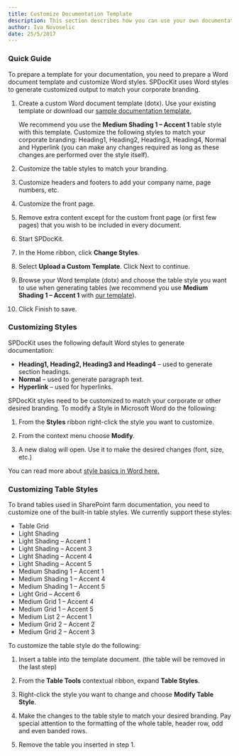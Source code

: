 ```yaml
---
title: Customize Documentation Template
description: This section describes how you can use your own documentation template (docx) to generate SharePoint Farm documentation with the SPDocKit.
author: Iva Novoselic  
date: 25/5/2017  
---
```


### Quick Guide

To prepare a template for your documentation, you need to prepare a Word document template and customize Word styles. SPDocKit uses Word styles to generate customized output to match your corporate branding.

1. Create a custom Word document template (dotx). Use your existing template or download our [sample documentation template.](https://www.spdockit.com/wp-content/uploads/2015/08/SharePoint-Farm-Documentation-Template.dotx) 

   We recommend you use the __Medium Shading 1 – Accent 1__ table style with this template. Customize the following styles to match your corporate branding: Heading1, Heading2, Heading3, Heading4, Normal and Hyperlink (you can make any changes required as long as these changes are performed over the style itself).

1.  Customize the table styles to match your branding.
1.  Customize headers and footers to add your company name, page numbers, etc.
1.  Customize the front page.
1.  Remove extra content except for the custom front page (or first few pages) that you wish to be included in every document.
1.  Start SPDocKit.
1.  In the Home ribbon, click __Change Styles__.
1.  Select __Upload a Custom Template__. Click Next to continue.
1.  Browse your Word template (dotx) and choose the table style you want to use when generating tables (we recommend you use __Medium Shading 1 – Accent 1__ with [our template](https://www.spdockit.com/wp-content/uploads/2015/08/SharePoint-Farm-Documentation-Template.dotx)).
1. Click Finish to save.

### Customizing Styles

SPDocKit uses the following default Word styles to generate documentation:
* __Heading1, Heading2, Heading3 and Heading4__ – used to generate section headings.
* __Normal__ – used to generate paragraph text.
* __Hyperlink__ – used for hyperlinks.

SPDocKit styles need to be customized to match your corporate or other desired branding. To modify a Style in Microsoft Word do the following:

1. From the __Styles__ ribbon right-click the style you want to customize.

1. From the context menu choose __Modify__.

1. A new dialog will open. Use it to make the desired changes (font, size, etc.)

You can read more about [style basics in Word here.](https://support.office.com/en-nz/article/Style-basics-in-Word-d382f84d-5c38-4444-98a5-9cbb6ede1ba4)

### Customizing Table Styles

To brand tables used in SharePoint farm documentation, you need to customize one of the built-in table styles. We currently support these styles:
* Table Grid
* Light Shading
* Light Shading – Accent 1
* Light Shading – Accent 3
* Light Shading – Accent 4
* Light Shading – Accent 5
* Medium Shading 1 – Accent 1
* Medium Shading 1 – Accent 4
* Medium Shading 1 – Accent 5
* Light Grid – Accent 6
* Medium Grid 1 – Accent 4
* Medium Grid 1 – Accent 5
* Medium List 2 – Accent 1
* Medium Grid 2 – Accent 2
* Medium Grid 2 – Accent 3

To customize the table style do the following:

1. Insert a table into the template document. (the table will be removed in the last step)

1. From the __Table Tools__ contextual ribbon, expand __Table Styles__.

1. Right-click the style you want to change and choose __Modify Table Style__.

1. Make the changes to the table style to match your desired branding. Pay special attention to the formatting of the whole table, header row, odd and even banded rows.

1. Remove the table you inserted in step 1.